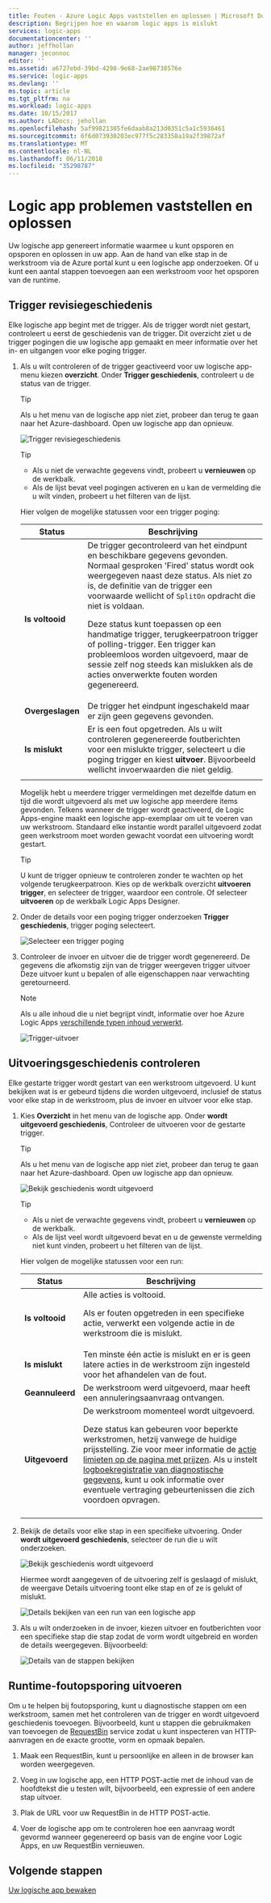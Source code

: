 ```yaml
---
title: Fouten - Azure Logic Apps vaststellen en oplossen | Microsoft Docs
description: Begrijpen hoe en waarom logic apps is mislukt
services: logic-apps
documentationcenter: ''
author: jeffhollan
manager: jeconnoc
editor: ''
ms.assetid: a6727ebd-39bd-4298-9e68-2ae98738576e
ms.service: logic-apps
ms.devlang: ''
ms.topic: article
ms.tgt_pltfrm: na
ms.workload: logic-apps
ms.date: 10/15/2017
ms.author: LADocs; jehollan
ms.openlocfilehash: 5af99821305fe6daab8a213d0351c5a1c5936461
ms.sourcegitcommit: 6f6d073930203ec977f5c283358a19a2f39872af
ms.translationtype: MT
ms.contentlocale: nl-NL
ms.lasthandoff: 06/11/2018
ms.locfileid: "35298787"
---
```

# <a name="troubleshoot-and-diagnose-logic-app-failures"></a>Logic app problemen vaststellen en oplossen

Uw logische app genereert informatie waarmee u kunt opsporen en opsporen en oplossen in uw app. Aan de hand van elke stap in de werkstroom via de Azure portal kunt u een logische app onderzoeken. Of u kunt een aantal stappen toevoegen aan een werkstroom voor het opsporen van de runtime.

## <a name="review-trigger-history"></a>Trigger revisiegeschiedenis

Elke logische app begint met de trigger. Als de trigger wordt niet gestart, controleert u eerst de geschiedenis van de trigger. Dit overzicht ziet u de trigger pogingen die uw logische app gemaakt en meer informatie over het in- en uitgangen voor elke poging trigger.

1. Als u wilt controleren of de trigger geactiveerd voor uw logische app-menu kiezen **overzicht**. Onder **Trigger geschiedenis**, controleert u de status van de trigger.

   > [!TIP]
   > Als u het menu van de logische app niet ziet, probeer dan terug te gaan naar het Azure-dashboard. Open uw logische app dan opnieuw.

   ![Trigger revisiegeschiedenis](./media/logic-apps-diagnosing-failures/logic-app-trigger-history-overview.png)

   > [!TIP]
   > * Als u niet de verwachte gegevens vindt, probeert u **vernieuwen** op de werkbalk.
   > * Als de lijst bevat veel pogingen activeren en u kan de vermelding die u wilt vinden, probeert u het filteren van de lijst.

   Hier volgen de mogelijke statussen voor een trigger poging:

   | Status | Beschrijving | 
   | ------ | ----------- | 
   | **Is voltooid** | De trigger gecontroleerd van het eindpunt en beschikbare gegevens gevonden. Normaal gesproken 'Fired' status wordt ook weergegeven naast deze status. Als niet zo is, de definitie van de trigger een voorwaarde wellicht of `SplitOn` opdracht die niet is voldaan. <p>Deze status kunt toepassen op een handmatige trigger, terugkeerpatroon trigger of polling-trigger. Een trigger kan probleemloos worden uitgevoerd, maar de sessie zelf nog steeds kan mislukken als de acties onverwerkte fouten worden gegenereerd. | 
   | **Overgeslagen** | De trigger het eindpunt ingeschakeld maar er zijn geen gegevens gevonden. | 
   | **Is mislukt** | Er is een fout opgetreden. Als u wilt controleren gegenereerde foutberichten voor een mislukte trigger, selecteert u die poging trigger en kiest **uitvoer**. Bijvoorbeeld wellicht invoerwaarden die niet geldig. | 
   ||| 

   Mogelijk hebt u meerdere trigger vermeldingen met dezelfde datum en tijd die wordt uitgevoerd als met uw logische app meerdere items gevonden. 
   Telkens wanneer de trigger wordt geactiveerd, de Logic Apps-engine maakt een logische app-exemplaar om uit te voeren van uw werkstroom. Standaard elke instantie wordt parallel uitgevoerd zodat geen werkstroom moet worden gewacht voordat een uitvoering wordt gestart.

   > [!TIP]
   > U kunt de trigger opnieuw te controleren zonder te wachten op het volgende terugkeerpatroon. Kies op de werkbalk overzicht **uitvoeren trigger**, en selecteer de trigger, waardoor een controle. Of selecteer **uitvoeren** op de werkbalk Logic Apps Designer.

3. Onder de details voor een poging trigger onderzoeken **Trigger geschiedenis**, trigger poging selecteert. 

   ![Selecteer een trigger poging](./media/logic-apps-diagnosing-failures/logic-app-trigger-history.png)

4. Controleer de invoer en uitvoer die de trigger wordt gegenereerd. De gegevens die afkomstig zijn van de trigger weergeven trigger uitvoer Deze uitvoer kunt u bepalen of alle eigenschappen naar verwachting geretourneerd.

   > [!NOTE]
   > Als u alle inhoud die u niet begrijpt vindt, informatie over hoe Azure Logic Apps [verschillende typen inhoud verwerkt](../logic-apps/logic-apps-content-type.md).

   ![Trigger-uitvoer](./media/logic-apps-diagnosing-failures/trigger-outputs.png)

## <a name="review-run-history"></a>Uitvoeringsgeschiedenis controleren

Elke gestarte trigger wordt gestart van een werkstroom uitgevoerd. U kunt bekijken wat is er gebeurd tijdens die worden uitgevoerd, inclusief de status voor elke stap in de werkstroom, plus de invoer en uitvoer voor elke stap.

1. Kies **Overzicht** in het menu van de logische app. Onder **wordt uitgevoerd geschiedenis**, Controleer de uitvoeren voor de gestarte trigger.

   > [!TIP]
   > Als u het menu van de logische app niet ziet, probeer dan terug te gaan naar het Azure-dashboard. Open uw logische app dan opnieuw.

   ![Bekijk geschiedenis wordt uitgevoerd](./media/logic-apps-diagnosing-failures/logic-app-runs-history-overview.png)

   > [!TIP]
   > * Als u niet de verwachte gegevens vindt, probeert u **vernieuwen** op de werkbalk.
   > * Als de lijst veel wordt uitgevoerd bevat en u de gewenste vermelding niet kunt vinden, probeert u het filteren van de lijst.

   Hier volgen de mogelijke statussen voor een run:

   | Status | Beschrijving | 
   | ------ | ----------- | 
   | **Is voltooid** | Alle acties is voltooid. <p>Als er fouten opgetreden in een specifieke actie, verwerkt een volgende actie in de werkstroom die is mislukt. | 
   | **Is mislukt** | Ten minste één actie is mislukt en er is geen latere acties in de werkstroom zijn ingesteld voor het afhandelen van de fout. | 
   | **Geannuleerd** | De werkstroom werd uitgevoerd, maar heeft een annuleringsaanvraag ontvangen. | 
   | **Uitgevoerd** | De werkstroom momenteel wordt uitgevoerd. <p>Deze status kan gebeuren voor beperkte werkstromen, hetzij vanwege de huidige prijsstelling. Zie voor meer informatie de [actie limieten op de pagina met prijzen](https://azure.microsoft.com/pricing/details/logic-apps/). Als u instelt [logboekregistratie van diagnostische gegevens](../logic-apps/logic-apps-monitor-your-logic-apps.md), kunt u ook informatie over eventuele vertraging gebeurtenissen die zich voordoen opvragen. | 
   ||| 

2. Bekijk de details voor elke stap in een specifieke uitvoering. Onder **wordt uitgevoerd geschiedenis**, selecteer de run die u wilt onderzoeken.

   ![Bekijk geschiedenis wordt uitgevoerd](./media/logic-apps-diagnosing-failures/logic-app-run-history.png)

   Hiermee wordt aangegeven of de uitvoering zelf is geslaagd of mislukt, de weergave Details uitvoering toont elke stap en of ze is gelukt of mislukt.

   ![Details bekijken van een run van een logische app](./media/logic-apps-diagnosing-failures/logic-app-run-details.png)

3. Als u wilt onderzoeken in de invoer, kiezen uitvoer en foutberichten voor een specifieke stap die stap zodat de vorm wordt uitgebreid en worden de details weergegeven. Bijvoorbeeld:

   ![Details van de stappen bekijken](./media/logic-apps-diagnosing-failures/logic-app-run-details-expanded.png)

## <a name="perform-runtime-debugging"></a>Runtime-foutopsporing uitvoeren

Om u te helpen bij foutopsporing, kunt u diagnostische stappen om een werkstroom, samen met het controleren van de trigger en wordt uitgevoerd geschiedenis toevoegen. Bijvoorbeeld, kunt u stappen die gebruikmaken van toevoegen de [RequestBin](http://requestb.in) service zodat u kunt inspecteren van HTTP-aanvragen en de exacte grootte, vorm en opmaak bepalen.

1. Maak een RequestBin, kunt u persoonlijke en alleen in de browser kan worden weergegeven.

2. Voeg in uw logische app, een HTTP POST-actie met de inhoud van de hoofdtekst die u testen wilt, bijvoorbeeld, een expressie of een andere stap uitvoer.

3. Plak de URL voor uw RequestBin in de HTTP POST-actie.

4. Voer de logische app om te controleren hoe een aanvraag wordt gevormd wanneer gegenereerd op basis van de engine voor Logic Apps, en uw RequestBin vernieuwen.

## <a name="next-steps"></a>Volgende stappen

[Uw logische app bewaken](../logic-apps/logic-apps-monitor-your-logic-apps.md)